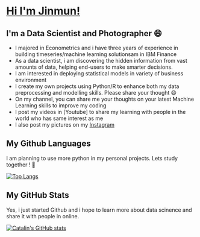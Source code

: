 # [Hi I'm Jinmun!][website]

## I'm a Data Scientist and Photographer 😄

- I majored in Econometrics and i have three years of experience in building timeseries/machine learning solutionsam in IBM Finance
- As a data scientist, i am discovering the hidden information from vast amounts of data, helping end-users to make smarter decisions. 
- I am interested in deploying statistical models in variety of business environment 
- I create my own projects using Python/R to enhance both my data preprocessing and modelling skills. Please share your thought 😄
- On my channel, you can share me your thoughts on your latest Machine Learning skills to improve my coding 
- I post my videos in [Youtube] to share my learning with people in the world who has same interest as me
- I also post my pictures on my [Instagram][instagram]

## My Github Languages
I am planning to use more python in my personal projects. Lets study together ! 🍺

[![Top Langs](https://github-readme-stats.vercel.app/api/top-langs/?username=Jinmun-Park&theme=radical)](https://github.com/anuraghazra/github-readme-stats)

## My GitHub Stats 
Yes, i just started Github and i hope to learn more about data scinence and share it with people in online.

[![Catalin's GitHub stats](https://github-readme-stats.vercel.app/api?username=Jinmun-Park&theme=radical)](https://github.com/anuraghazra/github-readme-stats)

[website]: https://github.com/Jinmun-Park
[instagram]: https://www.instagram.com/jvstudio_xy/
